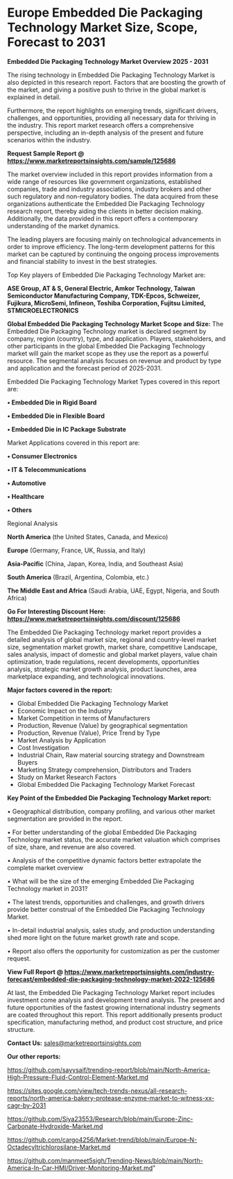 # Europe Embedded Die Packaging Technology Market Size, Scope, Forecast to 2031

<Strong> Embedded Die Packaging Technology Market Overview 2025 - 2031</strong>

The rising technology in Embedded Die Packaging Technology Market is also depicted in this research report. Factors that are boosting the growth of the market, and giving a positive push to thrive in the global market is explained in detail.

Furthermore, the report highlights on emerging trends, significant drivers, challenges, and opportunities, providing all necessary data for thriving in the industry. This report market research offers a comprehensive perspective, including an in-depth analysis of the present and future scenarios within the industry.

<strong>Request Sample Report @ <a href=https://www.marketreportsinsights.com/sample/125686>https://www.marketreportsinsights.com/sample/125686</a></strong>

The market overview included in this report provides information from a wide range of resources like government organizations, established companies, trade and industry associations, industry brokers and other such regulatory and non-regulatory bodies. The data acquired from these organizations authenticate the Embedded Die Packaging Technology research report, thereby aiding the clients in better decision making. Additionally, the data provided in this report offers a contemporary understanding of the market dynamics.

The leading players are focusing mainly on technological advancements in order to improve efficiency. The long-term development patterns for this market can be captured by continuing the ongoing process improvements and financial stability to invest in the best strategies.

Top Key players of Embedded Die Packaging Technology Market are:

<strong>ASE Group, AT & S, General Electric, Amkor Technology, Taiwan Semiconductor Manufacturing Company, TDK-Epcos, Schweizer, Fujikura, MicroSemi, Infineon, Toshiba Corporation, Fujitsu Limited, STMICROELECTRONICS</strong>

<strong><b>Global Embedded Die Packaging Technology Market Scope and Size:</b></strong>
The Embedded Die Packaging Technology market is declared segment by company, region (country), type, and application. Players, stakeholders, and other participants in the global Embedded Die Packaging Technology market will gain the market scope as they use the report as a powerful resource. The segmental analysis focuses on revenue and product by type and application and the forecast period of 2025-2031.

Embedded Die Packaging Technology Market Types covered in this report are:

<strong>• Embedded Die in Rigid Board

• Embedded Die in Flexible Board

• Embedded Die in IC Package Substrate</strong>

Market Applications covered in this report are:

<strong>• Consumer Electronics

• IT & Telecommunications

• Automotive

• Healthcare

• Others</strong> 

Regional Analysis

<strong>North America</strong> (the United States, Canada, and Mexico)

<strong>Europe</strong> (Germany, France, UK, Russia, and Italy)

<strong>Asia-Pacific</strong> (China, Japan, Korea, India, and Southeast Asia)

<strong>South America</strong> (Brazil, Argentina, Colombia, etc.)

<strong>The Middle East and Africa</strong> (Saudi Arabia, UAE, Egypt, Nigeria, and South Africa)

<strong>Go For Interesting Discount Here: <a href=https://www.marketreportsinsights.com/discount/125686>https://www.marketreportsinsights.com/discount/125686</a></strong>

The Embedded Die Packaging Technology market report provides a detailed analysis of global market size, regional and country-level market size, segmentation market growth, market share, competitive Landscape, sales analysis, impact of domestic and global market players, value chain optimization, trade regulations, recent developments, opportunities analysis, strategic market growth analysis, product launches, area marketplace expanding, and technological innovations.

<strong><b>Major factors covered in the report:</b></strong>
<ul>
  <li>Global Embedded Die Packaging Technology Market </li>
  <li>Economic Impact on the Industry</li>
  <li>Market Competition in terms of Manufacturers</li>
  <li>Production, Revenue (Value) by geographical segmentation</li>
  <li>Production, Revenue (Value), Price Trend by Type</li>
  <li>Market Analysis by Application</li>
  <li>Cost Investigation</li>
  <li>Industrial Chain, Raw material sourcing strategy and Downstream Buyers</li>
  <li>Marketing Strategy comprehension, Distributors and Traders</li>
  <li>Study on Market Research Factors</li>
  <li>Global Embedded Die Packaging Technology Market Forecast</li>
</ul>

<strong><b>Key Point of the Embedded Die Packaging Technology Market report:</b></strong>

• Geographical distribution, company profiling, and various other market segmentation are provided in the report.

• For better understanding of the global Embedded Die Packaging Technology market status, the accurate market valuation which comprises of size, share, and revenue are also covered.

• Analysis of the competitive dynamic factors better extrapolate the complete market overview

• What will be the size of the emerging Embedded Die Packaging Technology market in 2031?

• The latest trends, opportunities and challenges, and growth drivers provide better construal of the Embedded Die Packaging Technology Market.

• In-detail industrial analysis, sales study, and production understanding shed more light on the future market growth rate and scope.

• Report also offers the opportunity for customization as per the customer request.

<strong><b>View Full Report @ <a href=https://www.marketreportsinsights.com/industry-forecast/embedded-die-packaging-technology-market-2022-125686>https://www.marketreportsinsights.com/industry-forecast/embedded-die-packaging-technology-market-2022-125686</a></b></strong>


At last, the Embedded Die Packaging Technology Market report includes investment come analysis and development trend analysis. The present and future opportunities of the fastest growing international industry segments are coated throughout this report. This report additionally presents product specification, manufacturing method, and product cost structure, and price structure.

<strong>Contact Us:</strong>
sales@marketreportsinsights.com

<strong>Our other reports:</strong>

<a href=https://github.com/sayysaif/trending-report/blob/main/North-America-High-Pressure-Fluid-Control-Element-Market.md>https://github.com/sayysaif/trending-report/blob/main/North-America-High-Pressure-Fluid-Control-Element-Market.md</a>

<a href=https://sites.google.com/view/tech-trends-nexus/all-research-reports/north-america-bakery-protease-enzyme-market-to-witness-xx-cagr-by-2031>https://sites.google.com/view/tech-trends-nexus/all-research-reports/north-america-bakery-protease-enzyme-market-to-witness-xx-cagr-by-2031</a>

<a href=https://github.com/Siya23553/Research/blob/main/Europe-Zinc-Carbonate-Hydroxide-Market.md>https://github.com/Siya23553/Research/blob/main/Europe-Zinc-Carbonate-Hydroxide-Market.md</a>

<a href=https://github.com/cargo4256/Market-trend/blob/main/Europe-N-Octadecyltrichlorosilane-Market.md>https://github.com/cargo4256/Market-trend/blob/main/Europe-N-Octadecyltrichlorosilane-Market.md</a>

<a href=https://github.com/manmeet5sigh/Trending-News/blob/main/North-America-In-Car-HMI/Driver-Monitoring-Market.md>https://github.com/manmeet5sigh/Trending-News/blob/main/North-America-In-Car-HMI/Driver-Monitoring-Market.md</a>"
